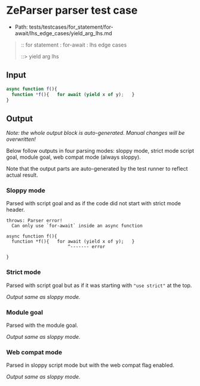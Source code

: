 # ZeParser parser test case

- Path: tests/testcases/for_statement/for-await/lhs_edge_cases/yield_arg_lhs.md

> :: for statement : for-await : lhs edge cases
>
> ::> yield arg lhs

## Input

`````js
async function f(){
  function *f(){   for await (yield x of y);   }
}
`````

## Output

_Note: the whole output block is auto-generated. Manual changes will be overwritten!_

Below follow outputs in four parsing modes: sloppy mode, strict mode script goal, module goal, web compat mode (always sloppy).

Note that the output parts are auto-generated by the test runner to reflect actual result.

### Sloppy mode

Parsed with script goal and as if the code did not start with strict mode header.

`````
throws: Parser error!
  Can only use `for-await` inside an async function

async function f(){
  function *f(){   for await (yield x of y);   }
                       ^------- error

}
`````

### Strict mode

Parsed with script goal but as if it was starting with `"use strict"` at the top.

_Output same as sloppy mode._

### Module goal

Parsed with the module goal.

_Output same as sloppy mode._

### Web compat mode

Parsed in sloppy script mode but with the web compat flag enabled.

_Output same as sloppy mode._
